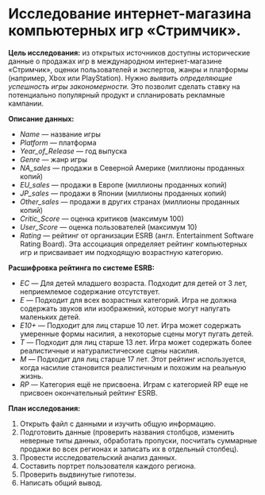 # Исследование интернет-магазина компьютерных игр «Стримчик».

**Цель исследования:**
из открытых источников доступны исторические данные о продажах игр в международном интернет-магазине «Стримчик», оценки пользователей и экспертов, жанры и платформы (например, Xbox или PlayStation). Нужно *выявить определяющие успешность игры закономерности.* Это позволит сделать ставку на потенциально популярный продукт и спланировать рекламные кампании.

**Описание данных:**
- *Name* — название игры
- *Platform* — платформа
- *Year_of_Release* — год выпуска
- *Genre* — жанр игры
- *NA_sales* — продажи в Северной Америке (миллионы проданных копий)
- *EU_sales* — продажи в Европе (миллионы проданных копий)
- *JP_sales* — продажи в Японии (миллионы проданных копий)
- *Other_sales* — продажи в других странах (миллионы проданных копий)
- *Critic_Score* — оценка критиков (максимум 100)
- *User_Score* — оценка пользователей (максимум 10)
- *Rating* — рейтинг от организации ESRB (англ. Entertainment Software Rating Board). Эта ассоциация определяет рейтинг компьютерных игр и присваивает им подходящую возрастную категорию.

**Расшифровка рейтинга по системе ESRB:**
* *ЕС* — Для детей младшего возраста. Подходит для детей от 3 лет, неприемлемое содержание отсутствует.
* *Е* — Подходит для всех возрастных категорий. Игра не должна содержать звуков или изображений, которые могут напугать маленьких детей.
* *Е10+* — Подходит для лиц старше 10 лет. Игра может содержать умеренные формы насилия, а некоторые сцены могут пугать детей.
* *Т* — Подходит для лиц старше 13 лет. Игра может содержать более реалистичные и натуралистические сцены насилия.
* *М* — Подходит для лиц старше 17 лет. Этот рейтинг используется, когда насилие становится реалистичным и похожим на реальную жизнь.
* *RP* — Категория ещё не присвоена. Играм с категорией RP еще не присвоен окончательный рейтинг ESRB.

**План исследования:**
1. Открыть файл с данными и изучить общую информацию.
2. Подготовить данные (проверить названия столбцов, изменить неверные типы данных, обработать пропуски, посчитать суммарные продажи во всех регионах и записать их в отдельный столбец).
3. Провести исследовательский анализ данных.
4. Составить портрет пользователя каждого региона.
5. Проверить выдвинутые гипотезы.
6. Написать общий вывод.
